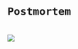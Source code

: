 # `Postmortem`

#
![](https://miro.medium.com/v2/resize:fit:720/format:webp/1*TLLm0Ze4jgg0e0UUSplGLA.png)

